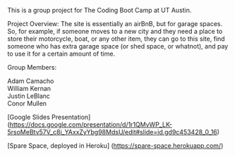 This is a group project for The Coding Boot Camp at UT Austin.

Project Overview: The site is essentially an airBnB, but for garage spaces.  So, for example, if someone moves to a new city and they need a place to store their motorcycle, boat, or any other item, they can go to this site, find someone who has extra garage space (or shed space, or whatnot), and pay to use it for a certain amount of time.

Group Members:

Adam Camacho  
William Kernan  
Justin LeBlanc  
Conor Mullen  

[Google Slides Presentation] (https://docs.google.com/presentation/d/1r1QMvWP_LK-5rsoMeBtv57V_c8i_YAxxZyYbg98MdsU/edit#slide=id.gd9c453428_0_16)

[Spare Space, deployed in Heroku]
(https://spare-space.herokuapp.com/)

